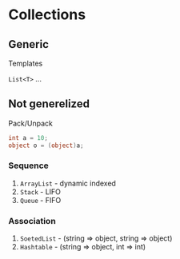 # Collections

## Generic
Templates

`List<T>` ...

## Not generelized
Pack/Unpack

```C#
int a = 10;
object o = (object)a;
```

### Sequence
1. `ArrayList` - dynamic indexed
2. `Stack` - LIFO
3. `Queue` - FIFO

### Association
1. `SoetedList` - (string => object, string => object)
2. `Hashtable` - (string => object, int => int)